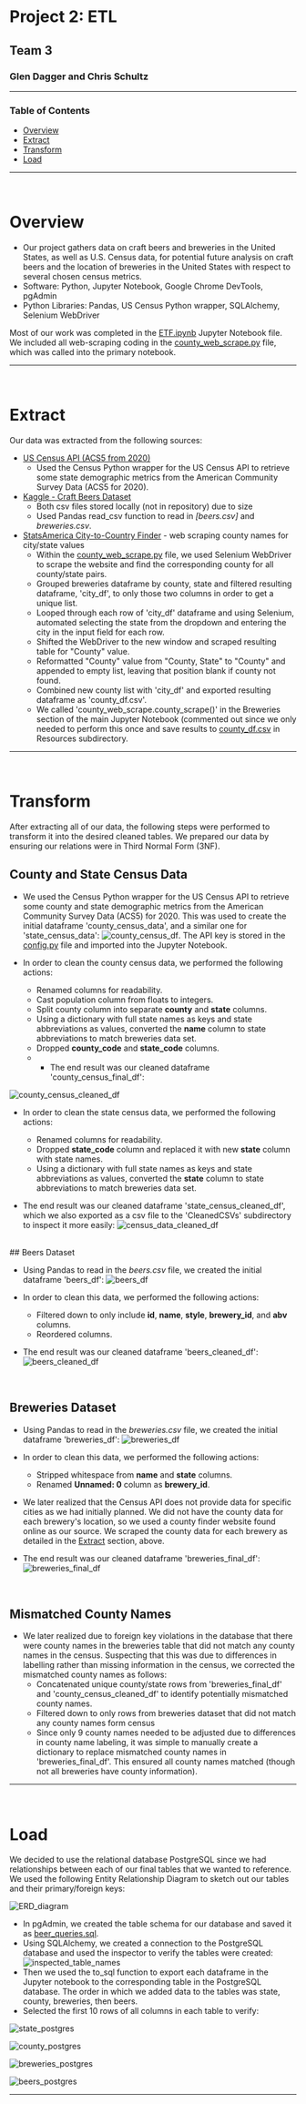# Project 2: ETL
## Team 3
### Glen Dagger and Chris Schultz

<hr>

### Table of Contents
- [Overview](#overview)
- [Extract](#extract)
- [Transform](#transform)
- [Load](#load)


<hr>

<br>

# Overview

- Our project gathers data on craft beers and breweries in the United States, as well as U.S. Census data, for potential future analysis on craft beers and the location of breweries in the United States with respect to several chosen census metrics.
- Software: Python, Jupyter Notebook, Google Chrome DevTools, pgAdmin
- Python Libraries: Pandas, US Census Python wrapper, SQLAlchemy, Selenium WebDriver

Most of our work was completed in the [ETF.ipynb](ETL.ipynb) Jupyter Notebook file. We included all web-scraping coding in the [county_web_scrape.py](county_web_scrape.py) file, which was called into the primary notebook.

<hr>

<br>

# Extract

Our data was extracted from the following sources:
- [US Census API (ACS5 from 2020)](https://pypi.org/project/CensusData/)
  - Used the Census Python wrapper for the US Census API to retrieve some state demographic metrics from the American Community Survey Data (ACS5 for 2020).
- [Kaggle - Craft Beers Dataset](https://www.kaggle.com/datasets/nickhould/craft-cans?select=breweries.csv)
  - Both csv files stored locally (not in repository) due to size
  - Used Pandas read_csv function to read in <em>[beers.csv]</em> and <em>breweries.csv</em>.
- [StatsAmerica City-to-Country Finder](https://www.statsamerica.org/CityCountyFinder/) - web scraping county names for city/state values
  - Within the [county_web_scrape.py](county_web_scrape.py) file, we used Selenium WebDriver to scrape the website and find the corresponding county for all county/state pairs.
  - Grouped breweries dataframe by county, state and filtered resulting dataframe, 'city_df', to only those two columns in order to get a unique list.
  - Looped through each row of 'city_df' dataframe and using Selenium, automated selecting the state from the dropdown and entering the city in the input field for each row.
  - Shifted the WebDriver to the new window and scraped resulting table for "County" value.
  - Reformatted "County" value from "County, State" to "County" and appended to empty list, leaving that position blank if county not found.
  - Combined new county list with 'city_df' and exported resulting dataframe as 'county_df.csv'.
  - We called 'county_web_scrape.county_scrape()' in the Breweries section of the main Jupyter Notebook (commented out since we only needed to perform this once and save results to [county_df.csv](./Resources/county_df.csv) in Resources subdirectory.

<hr>

<br>

# Transform

After extracting all of our data, the following steps were performed to transform it into the desired cleaned tables. We prepared our data by ensuring our relations were in Third Normal Form (3NF).

## County and State Census Data

- We used the Census Python wrapper for the US Census API to retrieve some county and state demographic metrics from the American Community Survey Data (ACS5) for 2020. This was used to create the initial dataframe 'county_census_data', and a similar one for 'state_census_data':
![county_census_df](./screenshots/county_census_df.png). The API key is stored in the [config.py](config.py) file and imported into the Jupyter Notebook.

- In order to clean the county census data, we performed the following actions:
  - Renamed columns for readability.
  - Cast population column from floats to integers.
  - Split county column into separate <strong>county</strong> and <strong>state</strong> columns.
  - Using a dictionary with full state names as keys and state abbreviations as values, converted the <strong>name</strong> column to state abbreviations to match breweries data set.
  - Dropped <strong>county_code</strong> and <strong>state_code</strong> columns.
  -   - The end result was our cleaned dataframe 'county_census_final_df':

![county_census_cleaned_df](./screenshots/county_census_final_df.png)

- In order to clean the state census data, we performed the following actions:
  - Renamed columns for readability.
  - Dropped <strong>state_code</strong> column and replaced it with new <strong>state</strong> column with state names.
  - Using a dictionary with full state names as keys and state abbreviations as values, converted the <strong>state</strong> column to state abbreviations to match breweries data set.

- The end result was our cleaned dataframe 'state_census_cleaned_df', which we also exported as a csv file to the 'CleanedCSVs' subdirectory to inspect it more easily:
![census_data_cleaned_df](./screenshots/state_census_cleaned_df.png)

<br>
## Beers Dataset

- Using Pandas to read in the <em>beers.csv</em> file, we created the initial dataframe 'beers_df':
![beers_df](./screenshots/beers_df_before.png)
- In order to clean this data, we performed the following actions:
  - Filtered down to only include <strong>id</strong>, <strong>name</strong>, <strong>style</strong>, <strong>brewery_id</strong>, and <strong>abv</strong> columns.
  - Reordered columns.
  
- The end result was our cleaned dataframe 'beers_cleaned_df':
![beers_cleaned_df](./screenshots/beers_cleaned_df.png)

<br>

## Breweries Dataset

- Using Pandas to read in the <em>breweries.csv</em> file, we created the initial dataframe 'breweries_df':
![breweries_df](./screenshots/breweries_df_before.png)

- In order to clean this data, we performed the following actions:
  - Stripped whitespace from <strong>name</strong> and <strong>state</strong> columns.
  - Renamed <strong>Unnamed: 0</strong> column as <strong>brewery_id</strong>.

- We later realized that the Census API does not provide data for specific cities as we had initially planned. We did not have the county data for each brewery's location, so we used a county finder website found online as our source. We scraped the county data for each brewery as detailed in the [Extract](#extract) section, above.
- The end result was our cleaned dataframe 'breweries_final_df':
![breweries_final_df](./screenshots/breweries_final_df.png)

<br>

## Mismatched County Names
- We later realized due to foreign key violations in the database that there were county names in the breweries table that did not match any county names in the census. Suspecting that this was due to differences in labelling rather than missing information in the census, we corrected the mismatched county names as follows:
  - Concatenated unique county/state rows from 'breweries_final_df' and 'county_census_cleaned_df' to identify potentially mismatched county names.
  - Filtered down to only rows from breweries dataset that did not match any county names form census
  - Since only 9 county names needed to be adjusted due to differences in county name labeling, it was simple to manually create a dictionary to replace mismatched county names in 'breweries_final_df'. This ensured all county names matched (though not all breweries have county information).

<hr>

<br>

# Load

We decided to use the relational database PostgreSQL since we had relationships between each of our final tables that we wanted to reference. We used the following Entity Relationship Diagram to sketch out our tables and their primary/foreign keys:

![ERD_diagram](./screenshots/ERD.png)

- In pgAdmin, we created the table schema for our database and saved it as [beer_queries.sql](/beer_queries.sql).
- Using SQLAlchemy, we created a connection to the PostgreSQL database and used the inspector to verify the tables were created:
![inspected_table_names](./screenshots/inspected_tablenames.png)
- Then we used the to_sql function to export each dataframe in the Jupyter notebook to the corresponding table in the PostgreSQL database. The order in which we added data to the tables was state, county, breweries, then beers.
- Selected the first 10 rows of all columns in each table to verify:

![state_postgres](./screenshots/state_census_postgres.png)

![county_postgres](./screenshots/county_census_postgres.png)

![breweries_postgres](./screenshots/breweries_postgres.png)

![beers_postgres](./screenshots/beers_postgres.png)

<hr>